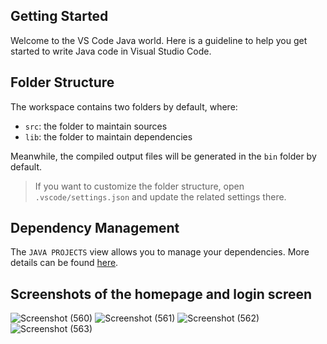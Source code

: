## Getting Started

Welcome to the VS Code Java world. Here is a guideline to help you get started to write Java code in Visual Studio Code.

## Folder Structure

The workspace contains two folders by default, where:

- `src`: the folder to maintain sources
- `lib`: the folder to maintain dependencies

Meanwhile, the compiled output files will be generated in the `bin` folder by default.

> If you want to customize the folder structure, open `.vscode/settings.json` and update the related settings there.

## Dependency Management

The `JAVA PROJECTS` view allows you to manage your dependencies. More details can be found [here](https://github.com/microsoft/vscode-java-dependency#manage-dependencies).

## Screenshots of the homepage and login screen

![Screenshot (560)](https://user-images.githubusercontent.com/62227915/187683595-011b182e-247c-4093-8267-1f1e46895ee2.png)
![Screenshot (561)](https://user-images.githubusercontent.com/62227915/187683633-86e7cbeb-e60d-40bc-812e-4021244044b4.png)
![Screenshot (562)](https://user-images.githubusercontent.com/62227915/187683653-96210f9b-7108-44db-9e95-7397a6c8ce28.png)
![Screenshot (563)](https://user-images.githubusercontent.com/62227915/187683670-fd93a10f-59a8-4869-b61b-776248e472bd.png)



